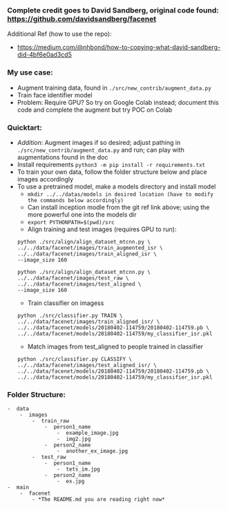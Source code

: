 ### Complete credit goes to David Sandberg, original code found: https://github.com/davidsandberg/facenet

Additional Ref (how to use the repo):
-  https://medium.com/@nhbond/how-to-copying-what-david-sandberg-did-4bf6e0ad3cd5 

### My use case:
-  Augment training data, found in `./src/new_contrib/augment_data.py`
-  Train face identifier model
-  Problem: Require GPU? So try on Google Colab instead; document this code
and complete the augment but try POC on Colab

### Quicktart:
-  *Addition*: Augment images if so desired; adjust pathing in `./src/new_contrib/augment_data.py` and run;
can play with augmentations found in the doc
-  Install requirements `python3 -m pip install -r requirements.txt`
-  To train your own data, follow the folder structure below and place images
accordingly
-  To use a pretrained model, make a models directory and install model
    -  `mkdir ../../datas/models in desired location (have to modify the commands below accordingly)`
    -  Can install inception modle from the git ref link above; using the more powerful one into the models dir
    -  `export PYTHONPATH=$(pwd)/src`
    -  Align training and test images (requires GPU to run):
    ```
    python ./src/align/align_dataset_mtcnn.py \
    ../../data/facenet/images/train_augmented_isr \
    ../../data/facenet/images/train_aligned_isr \
    --image_size 160
    ```
    ```
    python ./src/align/align_dataset_mtcnn.py \
    ../../data/facenet/images/test_raw \
    ../../data/facenet/images/test_aligned \
    --image_size 160
    ```
    -  Train classifier on imagess
    ```
    python ./src/classifier.py TRAIN \
    ../../data/facenet/images/train_aligned_isr/ \
    ../../data/facenet/models/20180402-114759/20180402-114759.pb \
    ../../data/facenet/models/20180402-114759/my_classifier_isr.pkl
    ```
    -  Match images from test_aligned to people trained in classifier
    ```
    python ./src/classifier.py CLASSIFY \
    ../../data/facenet/images/test_aligned_isr/ \
    ../../data/facenet/models/20180402-114759/20180402-114759.pb \
    ../../data/facenet/models/20180402-114759/my_classifier_isr.pkl
    ```


### Folder Structure:
```
-  data
    -  images
        -  train_raw
            -  person1_name
                -  example_image.jpg
                -  img2.jpg
            -  person2_name
                -  another_ex_image.jpg
        -  test_raw
            -  person1_name
                -  tets_im.jpg
            -  person2_name
                -  ex.jpg
-  main
    -  facenet
        - *The README.md you are reading right now*
```